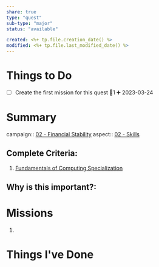 ```yaml
---
share: true
type: "quest"
sub-type: "major"
status: "available"

created: <%+ tp.file.creation_date() %> 
modified: <%+ tp.file.last_modified_date() %>
---
```

 
 
# Things to Do
- [ ] Create the first mission for this quest 🥄1 ➕ 2023-03-24

# Summary
campaign:: [02 - Financial Stability](./02%20-%20Financial%20Stability.md)
aspect:: [02 - Skills](./02%20-%20Skills.md)

## Complete Criteria:
1. [Fundamentals of Computing Specialization](./Fundamentals%20of%20Computing%20Specialization.md)

## Why is this important?:

# Missions
1.

# Things I've Done